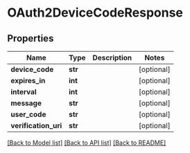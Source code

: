 # OAuth2DeviceCodeResponse

## Properties
Name | Type | Description | Notes
------------ | ------------- | ------------- | -------------
**device_code** | **str** |  | [optional] 
**expires_in** | **int** |  | [optional] 
**interval** | **int** |  | [optional] 
**message** | **str** |  | [optional] 
**user_code** | **str** |  | [optional] 
**verification_uri** | **str** |  | [optional] 

[[Back to Model list]](../README.md#documentation-for-models) [[Back to API list]](../README.md#documentation-for-api-endpoints) [[Back to README]](../README.md)


